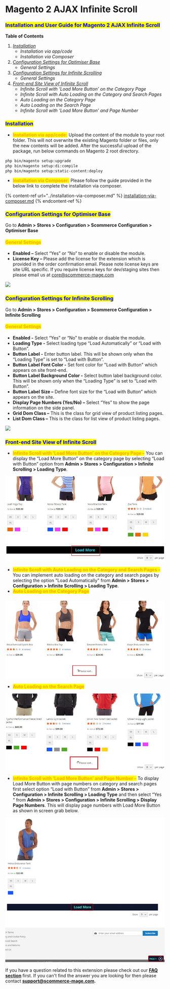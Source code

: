# Magento 2 AJAX Infinite Scroll

### <mark style="color:blue;">Installation and User Guide for Magento 2 AJAX Infinite Scroll</mark>&#x20;

**Table of Contents**

1. &#x20;[_Installation_](magento-2-ajax-infinite-scroll.md#\_toc\_250007)
   * _Installation via app/code_&#x20;
   * _Installation via Composer_
2. [_Configuration Settings for Optimiser Base_ ](magento-2-ajax-infinite-scroll.md#\_toc\_250006)
   * _General Settings_&#x20;
3. [_Configuration Settings for Infinite Scrolling_ ](magento-2-ajax-infinite-scroll.md#\_toc\_250004)
   * _General Settings_&#x20;
4. [_Front-end Site View of Infinite Scroll_ ](magento-2-ajax-infinite-scroll.md#\_toc\_250002)
   * _Infinite Scroll with ‘Load More Button’ on the Category Page_&#x20;
   * _Infinite Scroll with Auto Loading on the Category and Search Pages_&#x20;
   * _Auto Loading on the Category Page_&#x20;
   * _Auto Loading on the Search Page_&#x20;
   * _Infinite Scroll with ‘Load More Button’ and Page Number_&#x20;

### <mark style="color:blue;">Installation</mark> <a href="#_toc_250007" id="_toc_250007"></a>

* <mark style="color:orange;">**Installation via app/code:**</mark> Upload the content of the module to your root folder. This will not overwrite the existing Magento folder or files, only the new contents will be added. After the successful upload of the package, run below commands on Magento 2 root directory.

```
php bin/magento setup:upgrade
php bin/magento setup:di:compile
php bin/magento setup:static-content:deploy
```

* <mark style="color:orange;">**Installation via Composer:**</mark> Please follow the guide provided in the below link to complete the installation via composer.

{% content-ref url="../installation-via-composer.md" %}
[installation-via-composer.md](../installation-via-composer.md)
{% endcontent-ref %}

### <mark style="color:blue;">Configuration Settings for Optimiser Base</mark> <a href="#_toc_250006" id="_toc_250006"></a>

Go to **Admin > Stores > Configuration > Scommerce Configuration > Optimiser Base**

#### <mark style="color:orange;">General Settings</mark> <a href="#_toc_250005" id="_toc_250005"></a>

* **Enabled –** Select “Yes” or “No” to enable or disable the module.
* **License Key –** Please add the license for the extension which is provided in the order confirmation email. Please note license keys are site URL specific. If you require license keys for dev/staging sites then please email us at [core@scommerce-mage.com](mailto:core@scommerce-mage.com)

![](../../.gitbook/assets/general\_infinite.png)

### <mark style="color:blue;">Configuration Settings for Infinite Scrolling</mark> <a href="#_toc_250004" id="_toc_250004"></a>

Go to **Admin > Stores > Configuration > Scommerce Configuration > Infinite Scrolling**

#### <mark style="color:orange;">General Settings</mark> <a href="#_toc_250003" id="_toc_250003"></a>

* **Enabled -** Select “Yes” or “No” to enable or disable the module.
* **Loading Type -** Select loading type “Load Automatically” or “Load with Button”.
* **Button Label -** Enter button label. This will be shown only when the “Loading Type” is set to “Load with Button”.
* **Button Label Font Color -** Set font color for "Load with Button" which appears on site front-end.
* **Button Label Background Color -** Select button label background color. This will be shown only when the “Loading Type” is set to “Load with Button”.
* **Button Label Size –** Define font size for the “Load with Button” which appears on the site.
* **Display Page Numbers (Yes/No) –** Select “Yes” to show the page information on the side panel.
* **Grid Dom Class –** This is the class for grid view of product listing pages.
* **List Dom Class –** This is the class for list view of product listing pages.

![](../../.gitbook/assets/general\_infiniteloading.png)

### <mark style="color:blue;">Front-end Site View of Infinite Scroll</mark> <a href="#_toc_250002" id="_toc_250002"></a>

* <mark style="color:orange;">**Infinite Scroll with ‘Load More Button’ on the Category Page –**</mark> You can display the “Load More Button” on the category page by selecting “Load with Button” option from **Admin > Stores > Configuration > Infinite Scrolling > Loading Type**.

![](<../../.gitbook/assets/3 (25)>)

* <mark style="color:orange;">**Infinite Scroll with Auto Loading on the Category and Search Pages –**</mark> You can implement auto loading on the category and search pages by selecting the option "Load Automatically" from **Admin > Stores > Configuration > Infinite Scrolling > Loading Type**.
* <mark style="color:orange;">**Auto Loading on the Category Page**</mark>

### &#x20;<a href="#_toc_250001" id="_toc_250001"></a>

![](<../../.gitbook/assets/4 (73)>)

* <mark style="color:orange;">**Auto Loading on the Search Page**</mark>



![](<../../.gitbook/assets/5 (54)>)

* <mark style="color:orange;">**Infinite Scroll with ‘Load More Button’ and Page Number –**</mark> To display Load More Button with page numbers on category and search pages first select option “Load with Button” from **Admin > Stores > Configuration > Infinite Scrolling > Loading Type** and then select “Yes “ from **Admin > Stores > Configuration > Infinite Scrolling > Display Page Numbers**. This will display page numbers with Load More Button as shown in screen grab below.

![](<../../.gitbook/assets/6 (34)>)

If you have a question related to this extension please check out our [**FAQ section**](https://www.scommerce-mage.com/magento-2-infinite-scroll.html#faq) first. If you can't find the answer you are looking for then please contact [**support@scommerce-mage.com**](mailto:core@scommerce-mage.com)**.**
